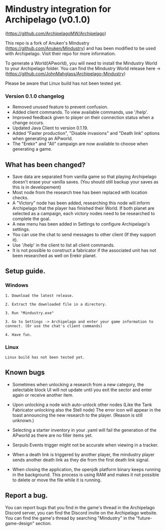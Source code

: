 # Mindustry integration for Archipelago (v0.1.0)
(https://github.com/ArchipelagoMW/Archipelago)

 This repo is a fork of Anuken's Mindustry (https://github.com/Anuken/Mindustry) and has been modified to be used with Archipelago. Visit their repo for more information.

 To generate a World(APworld), you will need to install the Mindustry World to your Archipelago folder. You can find the Mindustry World release here -> (https://github.com/JohnMahglass/Archipelago-Mindustry)

 Please be aware that Linux build has not been tested yet.
 
### Version 0.1.0 changelog

- Removed unused feature to prevent confusion.
- Added client commands. To view available commands, use '/help'.
- Improved feedback given to player on their connection status when a change occurs.
- Updated Java Client to version 0.1.19.
- Added "Faster production", "Disable invasions" and "Death link" options when generating an APworld.
- The "Erekir" and "All" campaign are now available to choose when generating a game.

## What has been changed?

- Save data are separated from vanilla game so that playing Archipelago doesn't erase your vanilla saves. (You should still backup your saves as this is in developement)
- Most node from the research tree has been replaced with location checks.
- A "Victory" node has been added, researching this node will inform Archipelago that the player has finished their World. If both planet are selected as a campaign, each victory nodes need to be researched to complete the goal.
- A new menu has been added in Settings to configure Archipelago's settings.
- You can use the chat to send messages to other client (If they support it).
- Use '/help' in the client to list all client commands.
- It is not possible to construct a fabricator if the associated unit has not been researched as well on Erekir planet.


## Setup guide.

### Windows
	1. Download the latest release.

	2. Extract the downloaded file in a directory.

	3. Run "Mindustry.exe"

	3. Go to Settings -> Archipelago and enter your game information to connect. (Or use the chat's client commands)

	4. Have fun.

### Linux
	Linux build has not been tested yet.

## Known bugs

- Sometimes when unlocking a research from a new category, the selectable block UI will not update until you exit the sector and enter again or receive another item.

- Upon unlocking a node wich auto-unlock other nodes (Like the Tank Fabricator unlocking also the Stell node) The error icon will appear in the toast announcing the new research to the player. (Reason is still unknown.)

- Selecting a starter inventory in your .yaml will fail the generation of the APworld as there are no filler items yet.

- Serpulo Events trigger might not be accurate when viewing in a tracker.

- When a death link is triggered by another player, the mindustry player sends another death link as they die from the first death link signal.

- When closing the application, the openjdk platform binary keeps running in the background. This process is using RAM and makes it not possible to delete or move the file 
while it is running.

## Report a bug.
You can report bugs that you find in the game's thread in the Archipelago Discord server, you can find the Discord invite on the Archipelago website. You can find the game's thread by searching "Mindustry" in the "future-game-design" section.